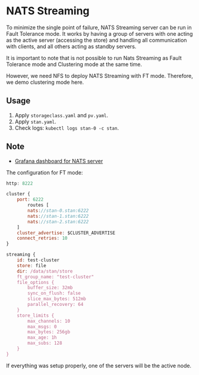 # NATS Streaming
To minimize the single point of failure, NATS Streaming server can be run in Fault Tolerance mode. It works by having a group of servers with one acting as the active server (accessing the store) and handling all communication with clients, and all others acting as standby servers.

It is important to note that is not possible to run Nats Streaming as Fault Tolerance mode and Clustering mode at the same time.

However, we need NFS to deploy NATS Streaming with FT mode. Therefore, we demo clustering mode here.
## Usage
1. Apply `storageclass.yaml` and `pv.yaml`.
2. Apply `stan.yaml`.
3. Check logs: `kubectl logs stan-0 -c stan`.
## Note
- [Grafana dashboard for NATS server](https://grafana.com/grafana/dashboards/2279)

The configuration for FT mode:
```javascript
http: 8222

cluster {
    port: 6222
        routes [
        nats://stan-0.stan:6222
        nats://stan-1.stan:6222
        nats://stan-2.stan:6222
    ]
    cluster_advertise: $CLUSTER_ADVERTISE
    connect_retries: 10
}

streaming {
    id: test-cluster
    store: file
    dir: /data/stan/store
    ft_group_name: "test-cluster"
    file_options {
        buffer_size: 32mb
        sync_on_flush: false
        slice_max_bytes: 512mb
        parallel_recovery: 64
    }
    store_limits {
        max_channels: 10
        max_msgs: 0
        max_bytes: 256gb
        max_age: 1h
        max_subs: 128
    }  
}
```
If everything was setup properly, one of the servers will be the active node.